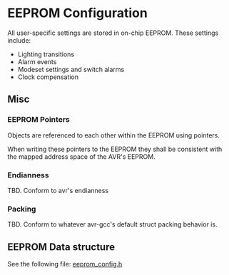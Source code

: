 # EEPROM Configuration

All user-specific settings are stored in on-chip EEPROM.
These settings include:
* Lighting transitions
* Alarm events
* Modeset settings and switch alarms
* Clock compensation

## Misc

### EEPROM Pointers

Objects are referenced to each other within the EEPROM using pointers.

When writing these pointers to the EEPROM they shall be consistent with
the mapped address space of the AVR's EEPROM.

### Endianness

TBD. Conform to avr's endianness

### Packing

TBD. Conform to whatever avr-gcc's default struct packing behavior is.

## EEPROM Data structure

See the following file: [eeprom_config.h](../firmware/application/eeprom_config.h)
